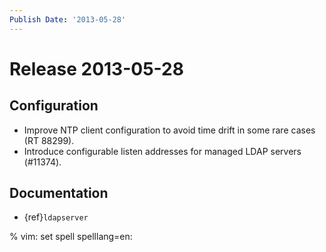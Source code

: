```yaml
---
Publish Date: '2013-05-28'
---
```


# Release 2013-05-28

## Configuration

- Improve NTP client configuration to avoid time drift in some rare cases (RT
  88299).
- Introduce configurable listen addresses for managed LDAP servers (#11374).

## Documentation

- {ref}`ldapserver`

% vim: set spell spelllang=en:
